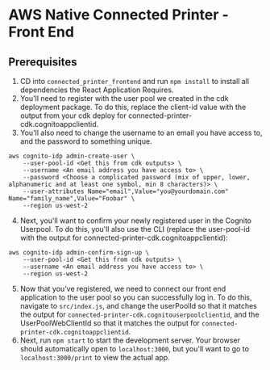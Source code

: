 # AWS Native Connected Printer - Front End


## Prerequisites

1. CD into `connected_printer_frontend` and run ```npm install``` to install all dependencies the React Application Requires.
2. You'll need to register with the user pool we created in the cdk deployment package. To do this, replace the client-id value with the output from your cdk deploy for connected-printer-cdk.cognitoappclientid.
3. You'll also need to change the username to an email you have access to, and the password to something unique.
```
aws cognito-idp admin-create-user \
    --user-pool-id <Get this from cdk outputs> \
    --username <An email address you have access to> \
    --password <Choose a complicated password (mix of upper, lower, alphanumeric and at least one symbol, min 8 characters)> \
    --user-attributes Name="email",Value="you@yourdomain.com" Name="family_name",Value="Foobar" \
    --region us-west-2 
```
4. Next, you'll want to confirm your newly registered user in the Cognito Userpool. To do this, you'll also use the CLI (replace the user-pool-id with the output for connected-printer-cdk.cognitoappclientid):
```
aws cognito-idp admin-confirm-sign-up \
    --user-pool-id <Get this from cdk outputs> \
    --username <An email address you have access to> \
    --region us-west-2
```
5. Now that you've registered, we need to connect our front end application to the user pool so you can successfully log in. To do this, navigate to `src/index.js`, and change the userPoolId so that it matches the output for `connected-printer-cdk.cognitouserpoolclientid`, and the UserPoolWebClientId so that it matches the output for `connected-printer-cdk.cognitoappclientid`.
6. Next, run ```npm start``` to start the development server. Your browser should automatically open to `localhost:3000`, but you'll want to go to `localhost:3000/print` to view the actual app.


